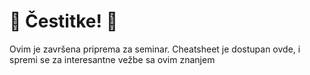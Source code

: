 <h1>🎉 Čestitke! 🎉</h1>
<p>Ovim je završena priprema za seminar. Cheatsheet je dostupan ovde, i spremi se za interesantne vežbe sa ovim znanjem</p>

<!-- Include confetti script -->
<canvas id="confetti-canvas" style="position:fixed;top:0;left:0;width:100%;height:100%;pointer-events:none;z-index:999;"></canvas>
<script src="https://cdn.jsdelivr.net/npm/canvas-confetti@1.6.0/dist/confetti.browser.min.js"></script>
<script>
  // Basic celebration
  confetti({
    particleCount: 150,
    spread: 70,
    origin: { y: 0.6 }
  });

  // Optional: repeat a bit
  setTimeout(() => {
    confetti({
      particleCount: 100,
      spread: 60,
      origin: { y: 0.7 }
    });
  }, 500);
</script>